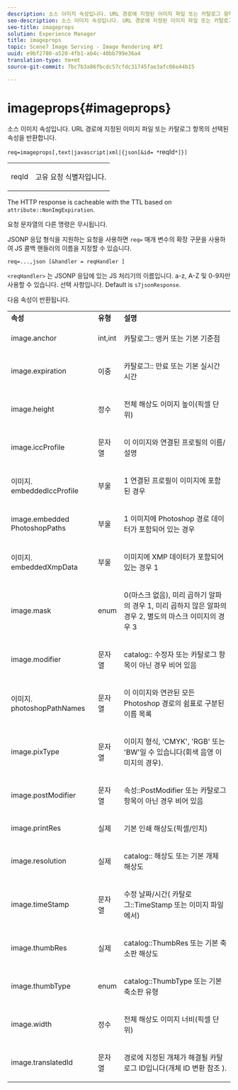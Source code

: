 ```yaml
---
description: 소스 이미지 속성입니다. URL 경로에 지정된 이미지 파일 또는 카탈로그 항목의 선택된 속성을 반환합니다.
seo-description: 소스 이미지 속성입니다. URL 경로에 지정된 이미지 파일 또는 카탈로그 항목의 선택된 속성을 반환합니다.
seo-title: imageprops
solution: Experience Manager
title: imageprops
topic: Scene7 Image Serving - Image Rendering API
uuid: e9bf2780-a520-4fb1-ab4c-40bb799e36a4
translation-type: tm+mt
source-git-commit: 7bc7b3a86fbcdc57cfdc31745fae3afc06e44b15

---
```



# imageprops{#imageprops}

소스 이미지 속성입니다. URL 경로에 지정된 이미지 파일 또는 카탈로그 항목의 선택된 속성을 반환합니다.

`req=imageprops[,text|javascript|xml|{json[&id= *`reqId`*]}]`

<table id="simpletable_8E03127D50444CA7878A6B08E866EE2E"> 
 <tr class="strow"> 
  <td class="stentry"> <p><span class="codeph"><span class="varname"> reqId</span></span> </p> </td> 
  <td class="stentry"> <p>고유 요청 식별자입니다. </p></td> 
 </tr> 
</table>

The HTTP response is cacheable with the TTL based on `attribute::NonImgExpiration`.

요청 문자열의 다른 명령은 무시됩니다.

JSONP 응답 형식을 지원하는 요청을 사용하면 `req=` 매개 변수의 확장 구문을 사용하여 JS 콜백 핸들러의 이름을 지정할 수 있습니다.

`req=...,json [&handler = reqHandler ]`

`<reqHandler>` 는 JSONP 응답에 있는 JS 처리기의 이름입니다. a-z, A-Z 및 0-9자만 사용할 수 있습니다. 선택 사항입니다. Default is `s7jsonResponse`.

다음 속성이 반환됩니다.

<table id="table_5F289E2E21594A5598DF98E65DEDDFA0"> 
 <tbody> 
  <tr> 
   <td> <b> 속성</b> </td> 
   <td> <b> 유형</b> </td> 
   <td> <b> 설명</b> </td> 
  </tr> 
  <tr> 
   <td> <p> <span class="codeph"> image.anchor</span> </p> </td> 
   <td> <p> int,int </p> </td> 
   <td> <p> <span class="codeph"> 카탈로그::</span> 앵커 또는 기본 기준점 </p> </td> 
  </tr> 
  <tr> 
   <td> <p> <span class="codeph"> image.expiration</span> </p> </td> 
   <td> <p> 이중 </p> </td> 
   <td> <p> <span class="codeph"> 카탈로그::</span> 만료 또는 기본 실시간 시간 </p> </td> 
  </tr> 
  <tr> 
   <td> <p> <span class="codeph"> image.height</span> </p> </td> 
   <td> <p> 정수 </p> </td> 
   <td> <p>전체 해상도 이미지 높이(픽셀 단위) </p> </td> 
  </tr> 
  <tr> 
   <td> <p> <span class="codeph"> image.iccProfile</span> </p> </td> 
   <td> <p> 문자열 </p> </td> 
   <td> <p> 이 이미지와 연결된 프로필의 이름/설명 </p> </td> 
  </tr> 
  <tr> 
   <td> <p> <span class="codeph"> 이미지. embeddedIccProfile</span> </p> </td> 
   <td> <p> 부울 </p> </td> 
   <td> <p> 1 연결된 프로필이 이미지에 포함된 경우 </p> </td> 
  </tr> 
  <tr> 
   <td> <p> <span class="codeph"> image.embedded PhotoshopPaths</span> </p> </td> 
   <td> <p> 부울 </p> </td> 
   <td> <p> 1 이미지에 Photoshop 경로 데이터가 포함되어 있는 경우 </p> </td> 
  </tr> 
  <tr> 
   <td> <p> <span class="codeph"> 이미지. embeddedXmpData</span> </p> </td> 
   <td> <p> 부울 </p> </td> 
   <td> <p> 이미지에 XMP 데이터가 포함되어 있는 경우 1 </p> </td> 
  </tr> 
  <tr> 
   <td> <p> <span class="codeph"> image.mask</span> </p> </td> 
   <td> <p> enum </p> </td> 
   <td> <p> 0(마스크 없음), 미리 곱하기 알파의 경우 1, 미리 곱하지 않은 알파의 경우 2, 별도의 마스크 이미지의 경우 3 </p> </td> 
  </tr> 
  <tr> 
   <td> <p> <span class="codeph"> image.modifier</span> </p> </td> 
   <td> <p> 문자열 </p> </td> 
   <td> <p> <span class="codeph"> catalog::</span> 수정자 또는 카탈로그 항목이 아닌 경우 비어 있음 </p> </td> 
  </tr> 
  <tr> 
   <td> <p> <span class="codeph"> 이미지. photoshopPathNames</span> </p> </td> 
   <td> <p> 문자열 </p> </td> 
   <td> <p> 이 이미지와 연관된 모든 Photoshop 경로의 쉼표로 구분된 이름 목록 </p> </td> 
  </tr> 
  <tr> 
   <td> <p> <span class="codeph"> image.pixType</span> </p> </td> 
   <td> <p> 문자열 </p> </td> 
   <td> <p> 이미지 형식, 'CMYK', 'RGB' 또는 'BW'일 수 있습니다(회색 음영 이미지의 경우). </p> </td> 
  </tr> 
  <tr> 
   <td> <p> <span class="codeph"> image.postModifier</span> </p> </td> 
   <td> <p> 문자열 </p> </td> 
   <td> <p> <span class="codeph"> 속성::PostModifier</span> 또는 카탈로그 항목이 아닌 경우 비어 있음 </p> </td> 
  </tr> 
  <tr> 
   <td> <p> <span class="codeph"> image.printRes</span> </p> </td> 
   <td> <p> 실제 </p> </td> 
   <td> <p> 기본 인쇄 해상도(픽셀/인치) </p> </td> 
  </tr> 
  <tr> 
   <td> <p> <span class="codeph"> image.resolution</span> </p> </td> 
   <td> <p> 실제 </p> </td> 
   <td> <p> <span class="codeph"> catalog::</span> 해상도 또는 기본 개체 해상도 </p> </td> 
  </tr> 
  <tr> 
   <td> <p> <span class="codeph"> image.timeStamp</span> </p> </td> 
   <td> <p> 문자열 </p> </td> 
   <td> <p>수정 날짜/시간( <span class="codeph"> 카탈로그::TimeStamp</span> 또는 이미지 파일에서) </p> </td> 
  </tr> 
  <tr> 
   <td> <p> <span class="codeph"> image.thumbRes</span> </p> </td> 
   <td> <p> 실제 </p> </td> 
   <td> <p> <span class="codeph"> catalog::ThumbRes</span> 또는 기본 축소판 해상도 </p> </td> 
  </tr> 
  <tr> 
   <td> <p> <span class="codeph"> image.thumbType</span> </p> </td> 
   <td> <p> enum </p> </td> 
   <td> <p> <span class="codeph"> catalog::ThumbType</span> 또는 기본 축소판 유형 </p> </td> 
  </tr> 
  <tr> 
   <td> <p> <span class="codeph"> image.width</span> </p> </td> 
   <td> <p> 정수 </p> </td> 
   <td> <p> 전체 해상도 이미지 너비(픽셀 단위) </p> </td> 
  </tr> 
  <tr> 
   <td> <p> <span class="codeph"> image.translatedId</span> </p> </td> 
   <td> <p> 문자열 </p> </td> 
   <td> <p> 경로에 지정된 <span class="varname"> 개체가</span> 해결될 카탈로그 ID입니다(개체 ID 변환 참조 <a href="../../../../../../is-api/http-ref/image-serving-api-ref/c-http-protocol-reference/c-syntax-and-features/r-object-id-translation.md#reference-cf3e34e6cbb346d69ded9982bfdef414" type="reference" format="dita" scope="local"></a>). </p> </td> 
  </tr> 
 </tbody> 
</table>

